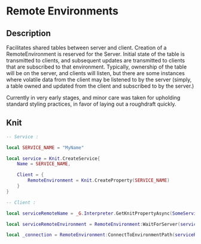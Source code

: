 # Remote Environments

## Description

Facilitates shared tables between server and client. Creation of a RemoteEnvironment is reserved for the Server. Initial state of the table is transmitted to clients, and subsequent updates are transmitted to clients that are subscribed to that environment. Typically, ownership of the table will be on the server, and clients will listen, but there are some instances where volatile data from the client may be listened to by the server (simply, a table owned and updated from the client and subscribed to by the server.)

Currently in very early stages, and minor care was taken for upholding standard styling practices, in favor of laying out a roughdraft quickly.

## Knit

```lua
-- Service :

local SERVICE_NAME = "MyName"

local service = Knit.CreateService{
	Name = SERVICE_NAME,

	Client = {
		RemoteEnvironment = Knit.CreateProperty(SERVICE_NAME)
	}
}

-- Client :

local serviceRemoteName = _G.Interpreter.GetKnitPropertyAsync(SomeService.RemoteEnvironment)

local serviceRemoteEnvironment = RemoteEnvironment:WaitForServer(serviceRemoteName)

local _connection = RemoteEnvironment:ConnectToEnvironmentPath(serviceRemoteName, keyPath, func)
```